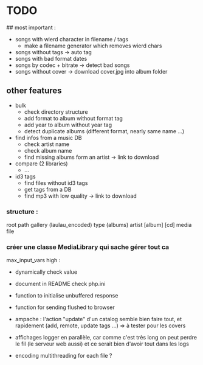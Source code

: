 # TODO

## most important :
- songs with wierd character in filename / tags
    - make a filename generator which removes wierd chars
- songs without tags -> auto tag
- songs with bad format dates
- songs by codec + bitrate -> detect bad songs
- songs without cover -> download cover.jpg into album folder


## other features
- bulk
    - check directory structure
    - add format to album without format tag
    - add year to album without year tag
    - detect duplicate albums (different format, nearly same name ...)
- find infos from a music DB
    - check artist name
    - check album name
    - find missing albums form an artist -> link to download
- compare (2 libraries)
	- ...
- id3 tags
    - find files without id3 tags
    - get tags from a DB
    - find mp3 with low quality -> link to download

### structure :
root path
	gallery (laulau_encoded)
		type (albums)
			artist
				[album]
					[cd]
						media file

### créer une classe MediaLibrary qui sache gérer tout ca



max_input_vars high :
- dynamically check value
- document in README check php.ini

- function to initialise unbuffered  response
- function for sending flushed to browser



- ampache : l'action "update" d'un catalog semble bien faire tout, et rapidement (add, remote, update tags ...)
=> à tester pour les covers


- affichages
	logger en parallèle, car comme c'est très long on peut perdre le fil (le serveur web aussi) et ce serait bien d'avoir tout dans les logs


- encoding
	multithreading for each file ?

